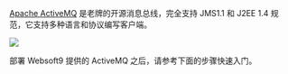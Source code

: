 [Apache ActiveMQ](https://activemq.apache.org) 是老牌的开源消息总线，完全支持 JMS1.1 和 J2EE 1.4 规范，它支持多种语言和协议编写客户端。

![](https://libs.websoft9.com/Websoft9/DocsPicture/zh/activemq/activemq-logined-websoft9.png)


部署 Websoft9 提供的 ActiveMQ 之后，请参考下面的步骤快速入门。